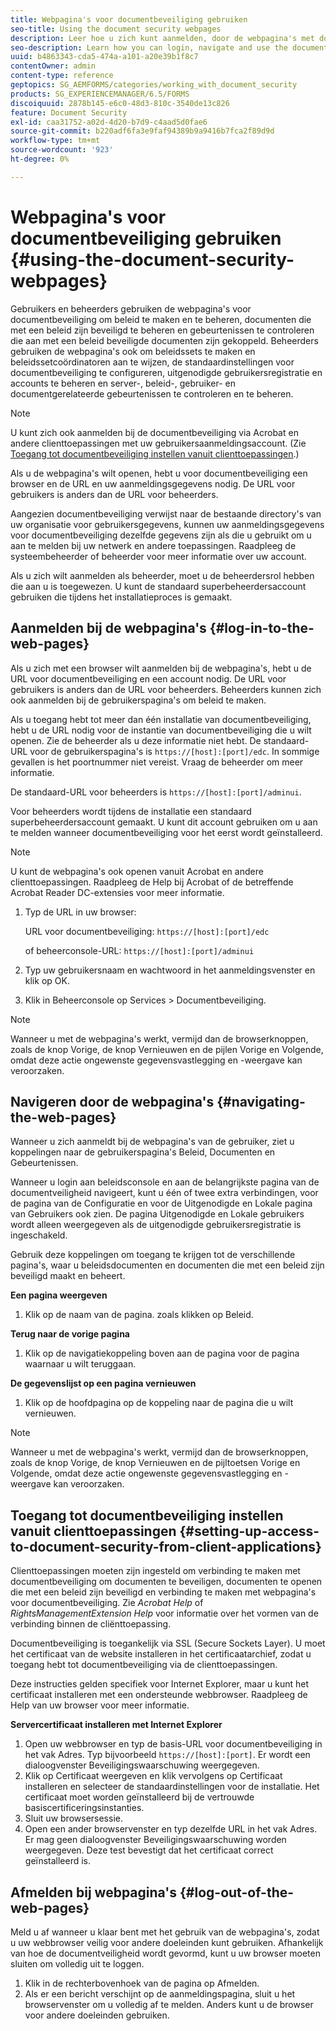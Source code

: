 ```yaml
---
title: Webpagina's voor documentbeveiliging gebruiken
seo-title: Using the document security webpages
description: Leer hoe u zich kunt aanmelden, door de webpagina's met documentbeveiliging kunt navigeren en deze kunt gebruiken.
seo-description: Learn how you can login, navigate and use the document security web pages.
uuid: b4863343-cda5-474a-a101-a20e39b1f8c7
contentOwner: admin
content-type: reference
geptopics: SG_AEMFORMS/categories/working_with_document_security
products: SG_EXPERIENCEMANAGER/6.5/FORMS
discoiquuid: 2878b145-e6c0-48d3-810c-3540de13c826
feature: Document Security
exl-id: caa31752-a02d-4d20-b7d9-c4aad5d0fae6
source-git-commit: b220adf6fa3e9faf94389b9a9416b7fca2f89d9d
workflow-type: tm+mt
source-wordcount: '923'
ht-degree: 0%

---
```


# Webpagina&#39;s voor documentbeveiliging gebruiken {#using-the-document-security-webpages}

Gebruikers en beheerders gebruiken de webpagina&#39;s voor documentbeveiliging om beleid te maken en te beheren, documenten die met een beleid zijn beveiligd te beheren en gebeurtenissen te controleren die aan met een beleid beveiligde documenten zijn gekoppeld. Beheerders gebruiken de webpagina&#39;s ook om beleidssets te maken en beleidssetcoördinatoren aan te wijzen, de standaardinstellingen voor documentbeveiliging te configureren, uitgenodigde gebruikersregistratie en accounts te beheren en server-, beleid-, gebruiker- en documentgerelateerde gebeurtenissen te controleren en te beheren.

>[!NOTE]
>
>U kunt zich ook aanmelden bij de documentbeveiliging via Acrobat en andere clienttoepassingen met uw gebruikersaanmeldingsaccount. (Zie [Toegang tot documentbeveiliging instellen vanuit clienttoepassingen](using-document-security-web-pages.md#setting-up-access-to-document-security-from-client-applications).)

Als u de webpagina&#39;s wilt openen, hebt u voor documentbeveiliging een browser en de URL en uw aanmeldingsgegevens nodig. De URL voor gebruikers is anders dan de URL voor beheerders.

Aangezien documentbeveiliging verwijst naar de bestaande directory&#39;s van uw organisatie voor gebruikersgegevens, kunnen uw aanmeldingsgegevens voor documentbeveiliging dezelfde gegevens zijn als die u gebruikt om u aan te melden bij uw netwerk en andere toepassingen. Raadpleeg de systeembeheerder of beheerder voor meer informatie over uw account.

Als u zich wilt aanmelden als beheerder, moet u de beheerdersrol hebben die aan u is toegewezen. U kunt de standaard superbeheerdersaccount gebruiken die tijdens het installatieproces is gemaakt.

## Aanmelden bij de webpagina&#39;s {#log-in-to-the-web-pages}

Als u zich met een browser wilt aanmelden bij de webpagina&#39;s, hebt u de URL voor documentbeveiliging en een account nodig. De URL voor gebruikers is anders dan de URL voor beheerders. Beheerders kunnen zich ook aanmelden bij de gebruikerspagina&#39;s om beleid te maken.

Als u toegang hebt tot meer dan één installatie van documentbeveiliging, hebt u de URL nodig voor de instantie van documentbeveiliging die u wilt openen. Zie de beheerder als u deze informatie niet hebt. De standaard-URL voor de gebruikerspagina&#39;s is `https://[host]:[port]/edc`. In sommige gevallen is het poortnummer niet vereist. Vraag de beheerder om meer informatie.

De standaard-URL voor beheerders is `https://[host]:[port]/adminui`.

Voor beheerders wordt tijdens de installatie een standaard superbeheerdersaccount gemaakt. U kunt dit account gebruiken om u aan te melden wanneer documentbeveiliging voor het eerst wordt geïnstalleerd.

>[!NOTE]
>
>U kunt de webpagina&#39;s ook openen vanuit Acrobat en andere clienttoepassingen. Raadpleeg de Help bij Acrobat of de betreffende Acrobat Reader DC-extensies voor meer informatie.

1. Typ de URL in uw browser:

   URL voor documentbeveiliging: `https://[host]:[port]/edc`

   of beheerconsole-URL: `https://[host]:[port]/adminui`

1. Typ uw gebruikersnaam en wachtwoord in het aanmeldingsvenster en klik op OK.
1. Klik in Beheerconsole op Services > Documentbeveiliging.

>[!NOTE]
>
>Wanneer u met de webpagina&#39;s werkt, vermijd dan de browserknoppen, zoals de knop Vorige, de knop Vernieuwen en de pijlen Vorige en Volgende, omdat deze actie ongewenste gegevensvastlegging en -weergave kan veroorzaken.

## Navigeren door de webpagina&#39;s {#navigating-the-web-pages}

Wanneer u zich aanmeldt bij de webpagina&#39;s van de gebruiker, ziet u koppelingen naar de gebruikerspagina&#39;s Beleid, Documenten en Gebeurtenissen.

Wanneer u login aan beleidsconsole en aan de belangrijkste pagina van de documentveiligheid navigeert, kunt u één of twee extra verbindingen, voor de pagina van de Configuratie en voor de Uitgenodigde en Lokale pagina van Gebruikers ook zien. De pagina Uitgenodigde en Lokale gebruikers wordt alleen weergegeven als de uitgenodigde gebruikersregistratie is ingeschakeld.

Gebruik deze koppelingen om toegang te krijgen tot de verschillende pagina&#39;s, waar u beleidsdocumenten en documenten die met een beleid zijn beveiligd maakt en beheert.

**Een pagina weergeven**

1. Klik op de naam van de pagina. zoals klikken op Beleid.

**Terug naar de vorige pagina**

1. Klik op de navigatiekoppeling boven aan de pagina voor de pagina waarnaar u wilt teruggaan.

**De gegevenslijst op een pagina vernieuwen**

1. Klik op de hoofdpagina op de koppeling naar de pagina die u wilt vernieuwen.

>[!NOTE]
>
>Wanneer u met de webpagina&#39;s werkt, vermijd dan de browserknoppen, zoals de knop Vorige, de knop Vernieuwen en de pijltoetsen Vorige en Volgende, omdat deze actie ongewenste gegevensvastlegging en -weergave kan veroorzaken.

## Toegang tot documentbeveiliging instellen vanuit clienttoepassingen {#setting-up-access-to-document-security-from-client-applications}

Clienttoepassingen moeten zijn ingesteld om verbinding te maken met documentbeveiliging om documenten te beveiligen, documenten te openen die met een beleid zijn beveiligd en verbinding te maken met webpagina&#39;s voor documentbeveiliging. Zie *Acrobat Help* of *RightsManagementExtension Help* voor informatie over het vormen van de verbinding binnen de cliënttoepassing.

Documentbeveiliging is toegankelijk via SSL (Secure Sockets Layer). U moet het certificaat van de website installeren in het certificaatarchief, zodat u toegang hebt tot documentbeveiliging via de clienttoepassingen.

<!-- Fix broken link See Configuring SSL for information on SSL.-->

Deze instructies gelden specifiek voor Internet Explorer, maar u kunt het certificaat installeren met een ondersteunde webbrowser. Raadpleeg de Help van uw browser voor meer informatie.

**Servercertificaat installeren met Internet Explorer**

1. Open uw webbrowser en typ de basis-URL voor documentbeveiliging in het vak Adres. Typ bijvoorbeeld `https://[host]:[port]`. Er wordt een dialoogvenster Beveiligingswaarschuwing weergegeven.
1. Klik op Certificaat weergeven en klik vervolgens op Certificaat installeren en selecteer de standaardinstellingen voor de installatie. Het certificaat moet worden geïnstalleerd bij de vertrouwde basiscertificeringsinstanties.
1. Sluit uw browsersessie.
1. Open een ander browservenster en typ dezelfde URL in het vak Adres. Er mag geen dialoogvenster Beveiligingswaarschuwing worden weergegeven. Deze test bevestigt dat het certificaat correct geïnstalleerd is.

## Afmelden bij webpagina&#39;s {#log-out-of-the-web-pages}

Meld u af wanneer u klaar bent met het gebruik van de webpagina&#39;s, zodat u uw webbrowser veilig voor andere doeleinden kunt gebruiken. Afhankelijk van hoe de documentveiligheid wordt gevormd, kunt u uw browser moeten sluiten om volledig uit te loggen.

1. Klik in de rechterbovenhoek van de pagina op Afmelden.
1. Als er een bericht verschijnt op de aanmeldingspagina, sluit u het browservenster om u volledig af te melden. Anders kunt u de browser voor andere doeleinden gebruiken.
